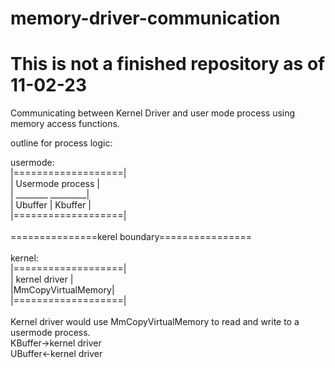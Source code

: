 # memory-driver-communication

# This is not a finished repository as of 11-02-23

Communicating between Kernel Driver and user mode process using memory access functions.

outline for process logic:

usermode:  <br />
|===================| <br />
| Usermode process  | <br />
| ________ _________| <br />
| Ubuffer | Kbuffer | <br />
|===================| <br /> 
 <br />
===============kerel boundary================
 <br />
<br />
kernel: <br />
|===================| <br />
| kernel driver     | <br /> 
|MmCopyVirtualMemory| <br /> 
|===================| <br />
<br />
Kernel driver would use MmCopyVirtualMemory to read and write to a usermode process. <br />
KBuffer->kernel driver <br />
UBuffer<-kernel driver <br />
